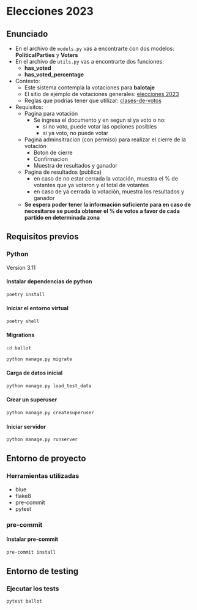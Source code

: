 # Elecciones 2023

## Enunciado

- En el archivo de `models.py` vas a encontrarte con dos modelos: **PoliticalParties** y **Voters**
- En el archivo de `utils.py` vas a encontrarte dos funciones:
  - **has_voted**
  - **has_voted_percentage**
- Contexto:
  - Este sistema contempla la votaciones para **balotaje**
  - El sitio de ejemplo de votaciones generales: [elecciones 2023](https://resultados.gob.ar/elecciones/1/0/1/-1/-1#agrupaciones)
  - Reglas que podrias tener que utilizar: [clases-de-votos](https://www.argentina.gob.ar/dine/clases-de-votos)
- Requisitos:
  - Pagina para votación
    - Se ingresa el documento y en segun si ya voto o no:
      - si no voto, puede votar las opciones posibles
      - si ya voto, no puede votar
  - Pagina adminsitracion (con permiso) para realizar el cierre de la votación
    - Boton de cierre
    - Confirmacion
    - Muestra de resultados y ganador
  - Pagina de resultados (publica)
    - en caso de no estar cerrada la votación, muestra el % de votantes que ya votaron y el total de votantes
    - en caso de ya cerrada la votación, muestra los resultados y ganador
  - **Se espera poder tener la información suficiente para en caso de necesitarse se pueda obtener el % de votos a favor de cada partido en determinada zona**

## Requisitos previos

### Python

Version 3.11

#### Instalar dependencias de python

```bash
poetry install
```

#### Iniciar el entorno virtual

```bash
poetry shell
```

#### Migrations

```bash
cd ballot

python manage.py migrate
```

#### Carga de datos inicial

```bash
python manage.py load_test_data
```

#### Crear un superuser

```bash
python manage.py createsuperuser
```

#### Iniciar servidor

```bash
python manage.py runserver
```

## Entorno de proyecto

### Herramientas utilizadas

- blue
- flake8
- pre-commit
- pytest

### pre-commit

#### Instalar pre-commit

```bash
pre-commit install
```

## Entorno de testing

### Ejecutar los tests

```bash
pytest ballot
```
